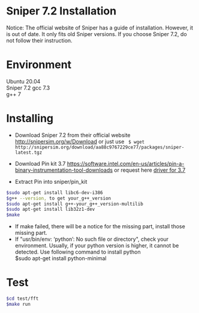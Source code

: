 # Sniper 7.2 Installation
Notice: The official website of Sniper has a guide of installation. However, it is out of date. It only fits old Sniper versions. If you choose Sniper 7.2, do not follow their instruction.  

# Environment  
Ubuntu 20.04  
Sniper 7.2
gcc 7.3  
g++ 7 

# Installing
* Download Sniper 7.2 from their official website http://snipersim.org/w/Download  or just use ` $ wget http://snipersim.org/download/aa88c9767229ce77/packages/sniper-latest.tgz`

* Download Pin kit 3.7 https://software.intel.com/en-us/articles/pin-a-binary-instrumentation-tool-downloads or request here [driver for 3.7](https://drive.google.com/file/d/1KeBtlAwSmhglFz0JPi5aCRkweyylbW-w/view?usp=drive_web)
* Extract Pin into sniper/pin_kit  

```bash
$sudo apt-get install libc6-dev-i386  
$g++ --version, to get your_g++_version  
$sudo apt-get install g++-your_g++_version-multilib  
$sudo apt-get install lib32z1-dev  
$make  
```

* If make failed, there will be a notice for the missing part, install those missing part.  
* If "usr/bin/env: ‘python’: No such file or directory", check your environment. Usually, if your python version is higher, it cannot be detected. Use following command to install python  
$sudo apt-get install python-minimal  

# Test
```bash 
$cd test/fft  
$make run  
```

